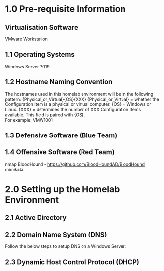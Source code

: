 # 1.0 Pre-requisite Information
## Virtualisation Software
VMware Workstation

## 1.1 Operating Systems
Windows Server 2019

## 1.2 Hostname Naming Convention
The hostnames used in this homelab environment will be in the following pattern:
{Physical_or_Virtual}{OS}{XXX}
{Physical_or_Virtual} = whether the Configuration Item is a physical or virtual computer.
{OS} = Windows or Linux.
{XXX} = determines the number of XXX Configuration Items available. This field is paired with {OS}.
<br />
For example: VMW1001

## 1.3 Defensive Software (Blue Team)

## 1.4 Offensive Software (Red Team)
nmap
BloodHound - https://github.com/BloodHoundAD/BloodHound
mimikatz

# 2.0 Setting up the Homelab Environment
## 2.1 Active Directory

## 2.2 Domain Name System (DNS)
Follow the below steps to setup DNS on a Windows Server:
<!-- 
- Disable IPv6 (ncpa.cpl) on all CIs. 
- setup Foward and Reverse Lookup Zone
- DNS > FLZ > {zone} > Name Servers. Ensure the DNS server is in the list using its IPv4 address. Delete the IPv6 address if any.
-->

## 2.3 Dynamic Host Control Protocol (DHCP)
<!--
After installing the DHCP package and creating a scope, you must Authorize the service.
-->

